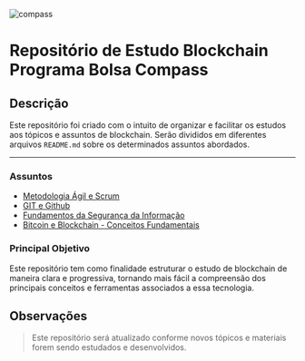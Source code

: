 ![compass](https://gazetadasemana.com.br/images/noticias/166864/19041851_compass.uo.jpg.jpg)
# Repositório de Estudo Blockchain Programa Bolsa Compass

## Descrição
Este repositório foi criado com o intuito de organizar e facilitar os estudos aos tópicos e assuntos de blockchain. Serão divididos em diferentes arquivos `README.md` sobre os determinados assuntos abordados.

---

### Assuntos

   - [Metodologia Ágil e Scrum ]()
   - [GIT e Github]()
   - [Fundamentos da Segurança da Informação]()
   - [Bitcoin e Blockchain - Conceitos Fundamentais]()

### Principal Objetivo
Este repositório tem como finalidade estruturar o estudo de blockchain de maneira clara e progressiva, tornando mais fácil a compreensão dos principais conceitos e ferramentas associados a essa tecnologia.

## Observações
> Este repositório será atualizado conforme novos tópicos e materiais forem sendo estudados e desenvolvidos.